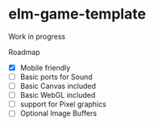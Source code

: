 # elm-game-template

Work in progress

Roadmap

- [x] Mobile friendly
- [ ] Basic ports for Sound
- [ ] Basic Canvas included
- [ ] Basic WebGL included
- [ ] support for Pixel graphics
- [ ] Optional Image Buffers

